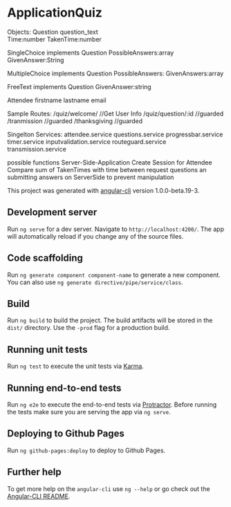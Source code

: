 # ApplicationQuiz

Objects: 
Question
  question_text  
  Time:number
  TakenTime:number
  

SingleChoice implements Question
  PossibleAnswers:array<Sring>
  GivenAnswer:String

MultipleChoice implements Question
  PossibleAnswers:<String>
  GivenAnswers:array<String>

FreeText implements Question
  GivenAnswer:string


Attendee
  firstname
  lastname
  email


Sample Routes:
/quiz/welcome/      //Get User Info
/quiz/question/:id  //guarded
/tranmission        //guarded
/thanksgiving       //guarded

Singelton Services:
  attendee.service
  questions.service
  progressbar.service
  timer.service
  inputvalidation.service
  routeguard.service
  transmission.service


possible functions Server-Side-Application
  Create Session for Attendee
  Compare sum of TakenTimes with time between request questions an submitting answers on ServerSide to prevent manipulation  

This project was generated with [angular-cli](https://github.com/angular/angular-cli) version 1.0.0-beta.19-3.

## Development server
Run `ng serve` for a dev server. Navigate to `http://localhost:4200/`. The app will automatically reload if you change any of the source files.

## Code scaffolding

Run `ng generate component component-name` to generate a new component. You can also use `ng generate directive/pipe/service/class`.

## Build

Run `ng build` to build the project. The build artifacts will be stored in the `dist/` directory. Use the `-prod` flag for a production build.

## Running unit tests

Run `ng test` to execute the unit tests via [Karma](https://karma-runner.github.io).

## Running end-to-end tests

Run `ng e2e` to execute the end-to-end tests via [Protractor](http://www.protractortest.org/).
Before running the tests make sure you are serving the app via `ng serve`.

## Deploying to Github Pages

Run `ng github-pages:deploy` to deploy to Github Pages.

## Further help

To get more help on the `angular-cli` use `ng --help` or go check out the [Angular-CLI README](https://github.com/angular/angular-cli/blob/master/README.md).

